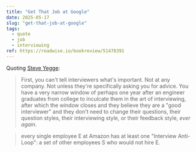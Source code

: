 ```yaml
---
title: "Get That Job at Google"
date: 2025-05-17
slug: "get-that-job-at-google"
tags:
  - quote
  - job
  - interviewing
ref: https://readwise.io/bookreview/51478391
---
```


Quoting [Steve Yegge](https://readwise.io/bookreview/51478391):

> First, you can&#39;t tell interviewers what&#39;s important. Not at any company. Not unless they&#39;re specifically asking you for advice. You have a very narrow window of perhaps one year after an engineer graduates from college to inculcate them in the art of interviewing, after which the window closes and they believe they are a &#34;good interviewer&#34; and they don&#39;t need to change their questions, their question styles, their interviewing style, or their feedback style, *ever again*.

> every single employee E at Amazon has at least one &#34;Interview Anti-Loop&#34;: a set of other employees S who would not hire E.
